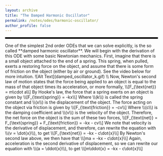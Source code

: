 ```yaml
---
layout: archive
title: "The Damped Harmonic Oscillator"
permalink: /notes/odes/harmonic-oscillator/
author_profile: false
--- 
```

<hr style="border: 2px solid black;">
One of the simplest 2nd order ODEs that we can solve explicitly, is the so called **damped harmonic oscillator**. We will begin with the derivation of this ODE with some basic Newtonian mechanics. First, imagine that there is a small object attached to the end of a spring. This spring, when pulled, exerts a restoring force on the object, and assume that there is some form of friction on the object (either by air or ground). See the video below for more intuition.
![Alt Text](damped_oscillator_k.gif) \\
Now, Newton's second law of motion states that the force being applied to an object is equal to the mass of that object times its acceleration, or more formally,
\\[F_{\text{net}} = m\cdot a\\]
By Hooke's law, the force that a spring exerts on an object is given by 
\\[F_{\text{spring}} = -kx\\]
Where \\(k\\) is called the spring constant and \\(x\\) is the displacement of the object. The force acting on the object via friction is given by 
\\[F_{\text{friction}} = -cv\\]
Where \\(c\\) is the damping coefficient and \\(v\\) is the velocity of the object. Therefore, the net force on the object is the sum of these two forces,
\\[F_{\text{net}} = F_{\text{spring}} + F_{\text{friction}} = -kx - cv\\]
We note that velocity is the derivative of displacement, and therefore, can rewrite the equation with \\(v = \dot{x}\\), to get
\\[F_{\text{net}} = -kx - c\dot{x}\\]
By Newton's second law above, we then have that
\\[ma = -kx - c\dot{x}\\]
Again, acceleration is the second derivative of displacement, so we can rewrite our equation with \\(a = \ddot{x}\\), to get
\\[m\ddot{x} = -kx - c\dot{x}\\]
